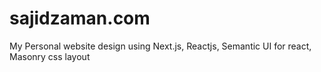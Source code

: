 # sajidzaman.com

My Personal website design using Next.js, Reactjs, Semantic UI for react, Masonry css layout
